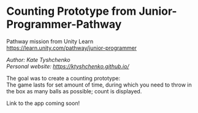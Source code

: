 # Counting Prototype from Junior-Programmer-Pathway
Pathway mission from Unity Learn  
https://learn.unity.com/pathway/junior-programmer

_Author: Kate Tyshchenko_  
_Personal website: https://ktyshchenko.github.io/_

The goal was to create a counting prototype:  
The game lasts for set amount of time, during which you need to throw in the box as many balls as possible; count is displayed.

Link to the app coming soon!
